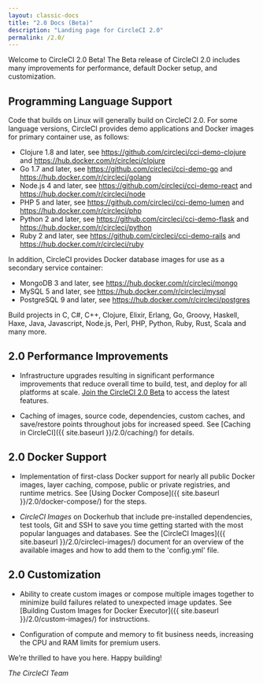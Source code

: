```yaml
---
layout: classic-docs
title: "2.0 Docs (Beta)"
description: "Landing page for CircleCI 2.0"
permalink: /2.0/
---
```


Welcome to CircleCI 2.0 Beta! The Beta release of CircleCI 2.0 includes many improvements for performance, default Docker setup, and customization. 

## Programming Language Support

Code that builds on Linux will generally build on CircleCI 2.0. For some language versions, CircleCI provides demo applications and Docker images for primary container use, as follows: 

- Clojure 1.8 and later, see https://github.com/circleci/cci-demo-clojure and https://hub.docker.com/r/circleci/clojure
- Go 1.7 and later, see https://github.com/circleci/cci-demo-go and https://hub.docker.com/r/circleci/golang
- Node.js 4 and later, see https://github.com/circleci/cci-demo-react and https://hub.docker.com/r/circleci/node
- PHP 5 and later, see https://github.com/circleci/cci-demo-lumen and https://hub.docker.com/r/circleci/php
- Python 2 and later, see https://github.com/circleci/cci-demo-flask and https://hub.docker.com/r/circleci/python
- Ruby 2 and later, see https://github.com/circleci/cci-demo-rails and https://hub.docker.com/r/circleci/ruby 

In addition, CircleCI provides Docker database images for use as a secondary service container:

- MongoDB 3 and later, see https://hub.docker.com/r/circleci/mongo
- MySQL 5 and later, see https://hub.docker.com/r/circleci/mysql
- PostgreSQL 9 and later, see https://hub.docker.com/r/circleci/postgres

Build projects in C, C#, C++, Clojure, Elixir, Erlang, Go, Groovy, Haskell, Haxe, Java, Javascript, Node.js, Perl, PHP, Python, Ruby, Rust, Scala and many more. 

## 2.0 Performance Improvements

- Infrastructure upgrades resulting in significant performance improvements that reduce overall time to build, test, and deploy for all platforms at scale. [Join the CircleCI 2.0 Beta](https://circleci.com/beta-access/) to access the latest features. 

- Caching of images, source code, dependencies, custom caches, and save/restore points throughout jobs for increased speed. See [Caching in CircleCI]({{ site.baseurl }}/2.0/caching/) for details.

## 2.0 Docker Support

- Implementation of first-class Docker support for nearly all public Docker images, layer caching, compose, public or private registries, and runtime metrics. See [Using Docker Compose]({{ site.baseurl }}/2.0/docker-compose/) for the steps.

- *CircleCI Images* on Dockerhub that include pre-installed dependencies, test tools, Git and SSH to save you time getting started with the most popular languages and databases. See the [CircleCI Images]({{ site.baseurl }}/2.0/circleci-images/) document for an overview of the available images and how to add them to the 'config.yml' file.

## 2.0 Customization 

- Ability to create custom images or compose multiple images together to minimize build failures related to unexpected image updates. See [Building Custom Images for Docker Executor]({{ site.baseurl }}/2.0/custom-images/) for instructions.

- Configuration of compute and memory to fit business needs, increasing the CPU and RAM limits for premium users. 

We’re thrilled to have you here. Happy building!

_The CircleCI Team_

